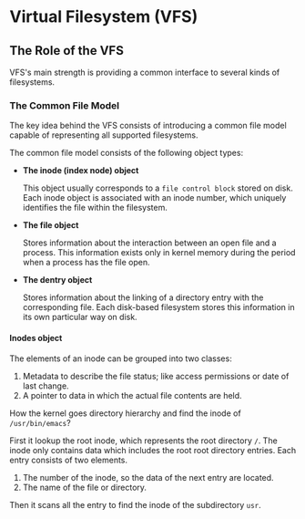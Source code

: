 # Virtual Filesystem (VFS)

## The Role of the VFS

VFS's main strength is providing a common interface to several kinds of filesystems.

### The Common File Model

The key idea behind the VFS consists of introducing a common file model capable of representing all supported filesystems.

The common file model consists of the following object types:

* **The inode (index node) object**

  This object usually corresponds to a `file control block` stored on disk. Each inode object is associated with an inode number, which uniquely identifies the file within the filesystem.

* **The file object**

  Stores information about the interaction between an open file and a process. This information exists only in kernel memory during the period when a process has the file open.

* **The dentry object**

  Stores information about the linking of a directory entry with the corresponding file. Each disk-based filesystem stores this information in its own particular way on disk.

#### Inodes object

The elements of an inode can be grouped into two classes:

1. Metadata to describe the file status; like access permissions or date of last change.
2. A pointer to data in which the actual file contents are held.

How the kernel goes directory hierarchy and find the inode of `/usr/bin/emacs`?

First it lookup the root inode, which represents the root directory `/`. The inode only contains data which includes the root root directory entries. Each entry consists of two elements.

1. The number of the inode, so the data of the next entry are located.
2. The name of the file or directory.

Then it scans all the entry to find the inode of the subdirectory `usr`. 